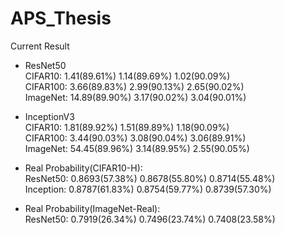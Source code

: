 # APS_Thesis

Current Result

- ResNet50   
CIFAR10:  1.41(89.61%)  1.14(89.69%)  1.02(90.09%)  
CIFAR100: 3.66(89.83%)  2.99(90.13%)  2.65(90.02%)  
ImageNet: 14.89(89.90%) 3.17(90.02%)  3.04(90.01%)
- InceptionV3  
CIFAR10:  1.81(89.92%)  1.51(89.89%)  1.18(90.09%)  
CIFAR100: 3.44(90.03%)  3.08(90.04%)  3.06(89.91%)  
ImageNet: 54.45(89.96%) 3.14(89.95%)  2.55(90.05%)



- Real Probability(CIFAR10-H):  
ResNet50:  0.8693(57.38%) 0.8678(55.80%) 0.8714(55.48%)  
Inception: 0.8787(61.83%) 0.8754(59.77%) 0.8739(57.30%)
- Real Probability(ImageNet-Real):  
ResNet50:  0.7919(26.34%) 0.7496(23.74%) 0.7408(23.58%)